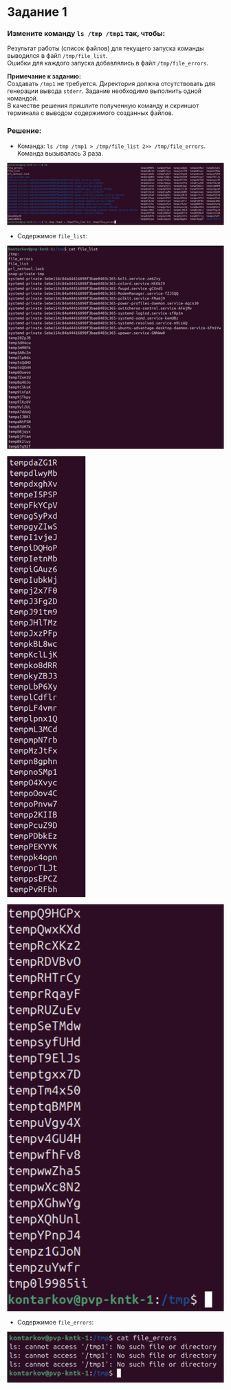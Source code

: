 # Задание 1
### Измените команду `ls /tmp /tmp1` так, чтобы:

Результат работы (список файлов) для текущего запуска команды выводился в файл `/tmp/file_list`.  
Ошибки для каждого запуска добавлялись в файл `/tmp/file_errors`.  

__Примечание к заданию:__  
Создавать `/tmp1` не требуется. Директория должна отсутствовать для генерации вывода `stderr`.
Задание необходимо выполнить одной командой.  
В качестве решения пришлите полученную команду и скриншот терминала с выводом содержимого созданных файлов.  

### Решение:
* Команда: `ls /tmp /tmp1 > /tmp/file_list 2>> /tmp/file_errors`.  
Команда вызывалась 3 раза.  

![Команда ls](./images/1_1.png)  

* Содержимое `file_list`:

![file_list_1](./images/1_2.png)  

![file_list_2](./images/1_3.png)  

![file_list_3](./images/1_4.png)  

* Содержимое `file_errors`:

![file_errors](./images/1_5.png) 
